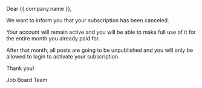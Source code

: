 Dear {{ company.name }},

We want to inform you that your subscription has been canceled.

Your account will remain active and you will be able to make full use of it for the entire month you already paid for.

After that month, all posts are going to be unpublished and you will only be allowed to login to activate your subscription.

Thank you!

Job Board Team
